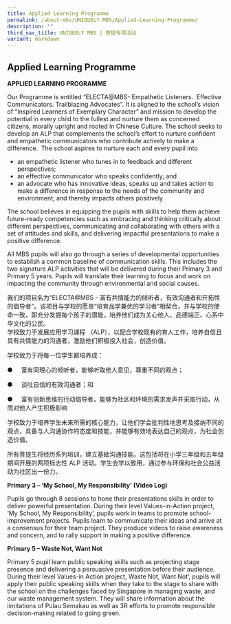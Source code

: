 ```yaml
---
title: Applied Learning Programme
permalink: /about-mbs/UNIQUELY-MBS/Applied-Learning-Programme/
description: ""
third_nav_title: UNIQUELY MBS | 菩提专项活动
variant: markdown
---
```

## Applied Learning Programme 

**APPLIED LEARNING PROGRAMME**

Our Programme is entitled “ELECTA@MBS- Empathetic Listeners.&nbsp; Effective Communicators. Trailblazing Advocates”. It is aligned to the school’s vision of “Inspired Learners of Exemplary Character” and mission to develop the potential in every child to the fullest and nurture them as concerned citizens, morally upright and rooted in Chinese Culture. The school seeks to develop an ALP that complements the school’s effort to nurture confident and empathetic communicators who contribute actively to make a difference.&nbsp; The school aspires to nurture each and every pupil into

*   an empathetic listener who tunes in to feedback and different perspectives;
*   an effective communicator who speaks confidently; and
*   an advocate who has innovative ideas, speaks up and takes action to make a difference in response to the needs of the community and environment; and thereby impacts others positively

The school believes in equipping the pupils with skills to help them achieve future-ready competencies such as embracing and thinking critically about different perspectives, communicating and collaborating with others with a set of attitudes and skills, and delivering impactful presentations to make a positive difference.

All MBS pupils will also go through a series of developmental opportunities to establish a common baseline of communication skills. This includes the two signature ALP activities that will be delivered during their Primary 3 and Primary 5 years. Pupils will translate their learning to focus and work on impacting the community through environmental and social causes.

        

我们的项目名为“ELECTA@MBS - 富有共情能力的倾听者，有效沟通者和开拓性的倡导者”。该项目与学校的愿景“培育品学兼优的学习者”相契合，并与学校的使命一致，即充分发掘每个孩子的潜能，培养他们成为关心他人、品德端正、心系中华文化的公民。  
学校致力于发展应用学习课程 （ALP），以配合学校现有的育人工作，培养自信且具有共情能力的沟通者，激励他们积极投入社会，创造价值。

学校致力于将每一位学生都培养成：

●&nbsp;&nbsp;&nbsp;&nbsp; 富有同理心的倾听者，能够听取他人意见，尊重不同的观点；

●&nbsp;&nbsp;&nbsp;&nbsp; 谈吐自信的有效沟通者；和

●&nbsp;&nbsp;&nbsp;&nbsp; 富有创新思维的行动倡导者，能够为社区和环境的需求发声并采取行动，从而对他人产生积极影响

学校致力于培养学生未来所需的核心能力，让他们学会批判性地思考及接纳不同的观点，具备与人沟通协作的态度和技能，并能够有效地表达自己的观点，为社会创造价值。

所有菩提生将经历系列培训，建立基础沟通技能。这包括将在小学三年级和五年级期间开展的两项标志性 ALP 活动。学生会学以致用，通过参与环保和社会公益活动为社区出一份力。

**Primary 3 – ‘My School, My Responsibility’ (Video Log)**

Pupils go through 8 sessions to hone their presentations skills in order to deliver powerful presentation. During their level Values-in-Action project, ‘My School, My Responsibility’, pupils work in teams to promote school-improvement projects. Pupils learn to communicate their ideas and arrive at a consensus for their team project. They produce videos to raise awareness and concern, and to rally support in making a positive difference.

**Primary 5 – Waste Not, Want Not**

Primary 5 pupil learn public speaking skills such as projecting stage presence and delivering a persuasive presentation before their audience. During their level Values-in Action project, Waste Not, Want Not’, pupils will apply their public speaking skills when they take to the stage to share with the school on the challenges faced by Singapore in managing waste, and our waste management system. They will share information about the limitations of Pulau Semakau as well as 3R efforts to promote responsible decision-making related to going green.